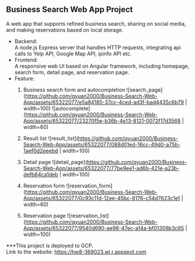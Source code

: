 ## Business Search Web App Project
A web app that supports refined business search, sharing on social media, and making reservations based on local storage.  
- Backend:  
A node.js Express server that handles HTTP requests, integrating api calls to Yelp API, Google Map API, ipinfo API etc.  
- Frontend:  
A responsive web UI based on Angular framework, including homepage, search form, detail page, and reservation page.
- Feature:
  1. Business search form and autocompletion
     ![search_page](https://github.com/qyuan2000/Business-Search-Web-App/assets/65322077/e5a84185-37cc-4ced-ad3f-bad4435c6b79 | width=100)
     ![autocomplete](https://github.com/qyuan2000/Business-Search-Web-App/assets/65322077/23270f5e-b36b-4e13-8121-0072f17d3568 | width=60)


  2. Result list
     ![result_list](https://github.com/qyuan2000/Business-Search-Web-App/assets/65322077/088d01ed-16cc-49d0-a75b-1aef0d2eeebd | width=100)

  3. Detail page
     ![detail_page](https://github.com/qyuan2000/Business-Search-Web-App/assets/65322077/77be9ee1-ad6b-421e-a23b-defb84ca1deb | width=100)

  4. Reservation form
     ![reservation_form](https://github.com/qyuan2000/Business-Search-Web-App/assets/65322077/0c93c11d-12ee-45bc-8176-c54d7623c1e1 | width=60)

  5. Reservation page
     ![reservation_list](https://github.com/qyuan2000/Business-Search-Web-App/assets/65322077/9540d690-ae98-47ec-a14a-bf01308b3c65 | width=100)



***This project is deployed to GCP.  
Link to the website: https://hw8-368023.wl.r.appspot.com
 
